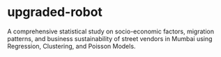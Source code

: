 # upgraded-robot
A comprehensive statistical study on socio-economic factors, migration patterns, and business sustainability of street vendors in Mumbai using Regression, Clustering, and Poisson Models.
